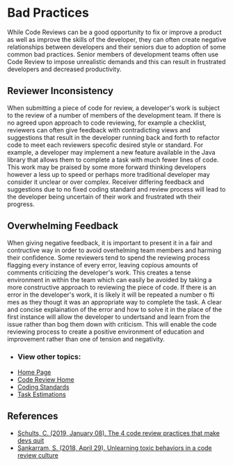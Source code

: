 # Bad Practices
While Code Reviews can be a good opportunity to fix or improve a product as well as improve the skills of the developer, they can often create negative relationships between developers and their seniors due to adoption of some common bad practices. Senior members of development teams often use Code Review to impose unrealistic demands and this can result in frustrated developers and decreased productivity.

## Reviewer Inconsistency
When submitting a piece of code for review, a developer's work is subject to the review of a number of members of the development team. If there is no agreed upon approach to code reviewing, for example a checklist, reviewers can often give feedback with contradicting views and suggestions that result in the developer running back and forth to refactor code to meet each reviewers specofic desired style or standard.
For example, a developer may implement a new feature available in the Java library that allows them to complete a task with much fewer lines of code. This work may be praised by some more forward thinking developers however a less up to speed or perhaps more traditional developer may consider it unclear or over complex. Receiver differing feedback and suggestions due to no fixed coding standard and review process will lead to the developer being uncertain of their work and frustrated wth their progress.

## Overwhelming Feedback
When giving negative feedback, it is important to present it in a fair and contructive way in order to avoid overhelming team members and harming their confidence. Some reviewers tend to spend the reviewing process flagging every instance of every error, leaving copious amounts of comments criticizing the developer's work. This creates a tense environment in within the team which can easily be avoided by taking a more constructive approach to reviewing the piece of code. If there is an error in the developer's work, it is likely it will be repeated a number o fti mes as they thougt it was an appropriate way to complete the task. A clear and concise explaination of the error and how to solve it in the place of the first instance will allow the developer to undertsand and learn from the issue rather than bog them down with criticism. This will enable the code reviewing process to create a  positive environment of education and improvement rather than one of tension and negativity.

- ### View other topics: 
* [Home Page](../README.md)
* [Code Review Home](code-review-content.md)
* [Coding Standards](../CodingStandards/coding-standards-content.md)
* [Task Estimations](../TaskEstimation/TaskEstimation.md)

## References
* [Schults, C. (2019, January 08). The 4 code review practices that make devs quit](https://blog.submain.com/code-review-practices/)
* [Sankarram, S. (2018, April 29). Unlearning toxic behaviors in a code review culture](https://medium.com/@sandya.sankarram/unlearning-toxic-behaviors-in-a-code-review-culture-b7c295452a3c)
